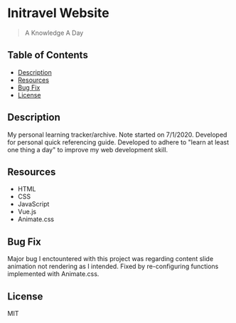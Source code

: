 # **Initravel Website**
> A Knowledge A Day

## Table of Contents
- [ Description ](#desc)
- [ Resources ](#resources)
- [ Bug Fix ](#bug_fix)
- [ License ](#license)

<a name="desc"></a>
## Description
My personal learning tracker/archive. Note started on 7/1/2020. Developed for personal quick referencing guide. Developed to adhere to "learn at least one thing a day" to improve my web development skill. 

<a name="resources"></a>
## Resources
- HTML
- CSS
- JavaScript
- Vue.js
- Animate.css

<a name="bug_fix"></a>
## Bug Fix
Major bug I enctountered with this project was regarding content slide animation not rendering as I intended. Fixed by re-configuring functions implemented with Animate.css.

<a name="license"></a>
## License

MIT

